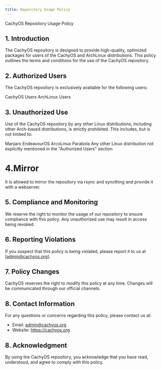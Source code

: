```yaml
---
title: Repository Usage Policy
---
```


CachyOS Repository Usage Policy

## 1. Introduction

The CachyOS repository is designed to provide high-quality, optimized packages for users of the CachyOS and ArchLinux distributions. This policy outlines the terms and conditions for the use of the CachyOS repository.

## 2. Authorized Users

The CachyOS repository is exclusively available for the following users:

CachyOS Users
ArchLinux Users

## 3. Unauthorized Use

Use of the CachyOS repository by any other Linux distributions, including other Arch-based distributions, is strictly prohibited. This includes, but is not limited to:

Manjaro
EndeavourOS
ArcoLinux
Parabola
Any other Linux distribution not explicitly mentioned in the "Authorized Users" section

# 4.Mirror
It is allowed to mirror the repository via rsync and syncthing and provide it with a webserver.

## 5. Compliance and Monitoring

We reserve the right to monitor the usage of our repository to ensure compliance with this policy. Any unauthorized use may result in access being revoked.

## 6. Reporting Violations

If you suspect that this policy is being violated, please report it to us at [admin@cachyos.org].

## 7. Policy Changes

CachyOS reserves the right to modify this policy at any time. Changes will be communicated through our official channels.

## 8. Contact Information

For any questions or concerns regarding this policy, please contact us at:

- Email: admin@cachyos.org
- Website: https://cachyos.org

## 8. Acknowledgment

By using the CachyOS repository, you acknowledge that you have read, understood, and agree to comply with this policy.

